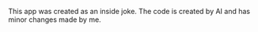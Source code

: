 This app was created as an inside joke. The code is created by AI and has minor changes made by me. 
